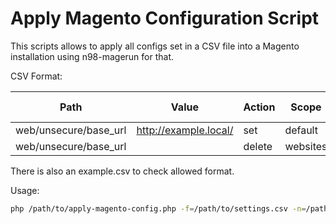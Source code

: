 # Apply Magento Configuration Script

This scripts allows to apply all configs set in a CSV file into a Magento installation using n98-magerun for that.

CSV Format:

Path | Value | Action | Scope | Scope ID
------------ | ------------- | ------------- | ------------- | -------------
web/unsecure/base_url | http://example.local/ | set | default
web/unsecure/base_url | | delete | websites | 10

There is also an example.csv to check allowed format.


Usage:
```bash
php /path/to/apply-magento-config.php -f=/path/to/settings.csv -n=/path/to/n98-magerun.phar -r=/path/to/magento 
```

